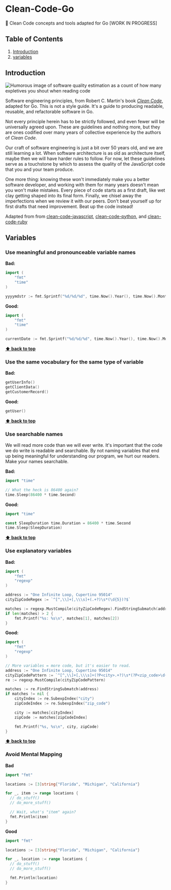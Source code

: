 # Clean-Code-Go
🛁 Clean Code concepts and tools adapted for Go [WORK IN PROGRESS] 

## Table of Contents

1. [Introduction](#introduction)
2. [variables](#variables)

## Introduction

![Humorous image of software quality estimation as a count of how many expletives
you shout when reading code](https://www.osnews.com/images/comics/wtfm.jpg)

Software engineering principles, from Robert C. Martin's book
[*Clean Code*](https://www.amazon.com/Clean-Code-Handbook-Software-Craftsmanship/dp/0132350882), 
adapted for Go. This is not a style guide. It's a guide to producing
readable, reusable, and refactorable software in Go.

Not every principle herein has to be strictly followed, and even fewer will be
universally agreed upon. These are guidelines and nothing more, but they are
ones codified over many years of collective experience by the authors of *Clean
Code*.

Our craft of software engineering is just a bit over 50 years old, and we are still learning a lot. When software architecture is as old as architecture itself, maybe then we will have harder rules to follow. For now, let these guidelines serve as a touchstone by which to assess the quality of the JavaScript code that you and your team produce.

One more thing: knowing these won't immediately make you a better software developer, and working with them for many years doesn't mean you won't make mistakes. Every piece of code starts as a first draft, like wet clay getting shaped into its final form. Finally, we chisel away the imperfections when we review it with our peers. Don't beat yourself up for first drafts that need improvement. Beat up the code instead!

Adapted from 
from [clean-code-javascript](https://github.com/ryanmcdermott/clean-code-javascript),
[clean-code-python](https://github.com/zedr/clean-code-python),
and [clean-code-ruby](https://github.com/uohzxela/clean-code-ruby)

## **Variables**

### Use meaningful and pronounceable variable names

**Bad:**

```Go
import (
	"fmt"
	"time"
)

yyyymdstr := fmt.Sprintf("%d/%d/%d", time.Now().Year(), time.Now().Month(), time.Now().Day())
```

**Good:**

```Go
import (
	"fmt"
	"time"
)

currentDate := fmt.Sprintf("%d/%d/%d", time.Now().Year(), time.Now().Month(), time.Now().Day())
```

**[⬆ back to top](#table-of-contents)**


### Use the same vocabulary for the same type of variable

**Bad:**

```Go
getUserInfo()
getClientData()
getCustomerRecord()
```

**Good:**

```Go
getUser()
```

**[⬆ back to top](#table-of-contents)**

### Use searchable names

We will read more code than we will ever write. It's important that the code we do write is readable and searchable. By not naming variables that end up being meaningful for understanding our program, we hurt our readers. Make your names searchable.

**Bad:**

```Go
import "time"

// What the heck is 86400 again?
time.Sleep(86400 * time.Second)
```

**Good:**

```Go
import "time"

const SleepDuration time.Duration = 86400 * time.Second 
time.Sleep(SleepDuration)
```

**[⬆ back to top](#table-of-contents)**

### Use explanatory variables

**Bad:**
```Go
import (
    "fmt"
    "regexp"
)

address := "One Infinite Loop, Cupertino 95014"
cityZipCodeRegex := `^[^,\\]+[,\\\s]+(.+?)\s*(\d{5})?$`

matches := regexp.MustCompile(cityZipCodeRegex).FindStringSubmatch(address)
if len(matches) > 2 {
	fmt.Printf("%s: %s\n", matches[1], matches[2])
}
```

**Good:**
```Go
import (
    "fmt"
    "regexp"
)

// More variables = more code, but it's easier to read. 
address := "One Infinite Loop, Cupertino 95014"
cityZipCodePattern := `^[^,\\]+[,\\\s]+(?P<city>.+?)\s*(?P<zip_code>\d{5})?$`
re := regexp.MustCompile(cityZipCodePattern)

matches := re.FindStringSubmatch(address)
if matches != nil {
    cityIndex := re.SubexpIndex("city")
    zipCodeIndex := re.SubexpIndex("zip_code")

    city := matches[cityIndex]
    zipCode := matches[zipCodeIndex]

    fmt.Printf("%s, %s\n", city, zipCode)
}
```

**[⬆ back to top](#table-of-contents)**


### Avoid Mental Mapping 


**Bad**
```Go
import "fmt"

locations := [3]string{"Florida", "Michigan", "California"}

for _, item := range locations {
  // do_stuff()
  // do_more_stuff()

  // Wait, what's "item" again?
  fmt.Println(item)
}
```

**Good**
```Go
import "fmt"

locations := [3]string{"Florida", "Michigan", "California"}

for _, location := range locations {
  // do_stuff()
  // do_more_stuff()

  fmt.Println(location)
}
```
